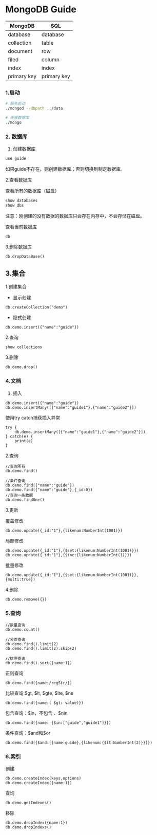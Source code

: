 # MongoDB Guide



| MongoDB     | SQL         |
| ----------- | ----------- |
| database    | database    |
| collection  | table       |
| document    | row         |
| filed       | column      |
| index       | index       |
| primary key | primary key |





### 1.启动

```sh
# 服务启动
./mongod --dbpath ../data

# 连接数据库
./mongo
```

### 2. 数据库

1. 创建数据库

```sh
use guide
```

如果guide不存在，则创建数据库；否则切换到制定数据库。

 2.查看数据库

查看所有的数据库（磁盘）

```sh
show databases
show dbs
```

注意：刚创建的没有数据的数据库只会存在内存中，不会存储在磁盘。

查看当前数据库

```
db
```

 3.删除数据库

```
db.dropDataBase()
```

## 3.集合

1.创建集合

* 显示创建

```
db.createCollection("demo")
```

* 隐式创建

```
db.demo.insert({"name":"guide"})
```



2.查询

```
show collections
```

3.删除

```
db.demo.drop()
```



### 4.文档

1. 插入

```
db.demo.insert({"name":"guide"})
db.demo.insertMany([{"name":"guide1"},{"name":"guide2"}])
```

使用try catch捕获插入异常

```
try {
	db.demo.insertMany([{"name":"guide1"},{"name":"guide2"}])
} catch(e) {
	print(e)
}
```



2.查询

```
//查询所有
db.demo.find()

//条件查询
db.demo.find({"name":"guide"})
db.demo.find({"name":"guide"},{_id:0})
//查询一条数据
db.demo.findOne()
```



3.更新

覆盖修改

```
db.demo.update({_id:"1"},{likenum:NumberInt(1001)})
```

局部修改

```
db.demo.update({_id:"1"},{$set:{likenum:NumberInt(1001)}})
db.demo.update({_id:"1"},{$inc:{likenum:NumberInt(1)}})
```

批量修改

 ```
 db.demo.update({_id:"1"},{$set:{likenum:NumberInt(1001)}},{multi:true})
 ```



4.删除

```
db.demo.remove({})
```



### 5.查询

```
//数量查询
db.demo.count()

//分页查询
db.demo.find().limit(2)
db.demo.find().limit(2).skip(2)

//排序查询
db.demo.find().sort({name:1})
```



正则查询

```
db.demo.find({name:/regStr/})
```



比较查询:\$gt, \$lt, \$gte, \$lte, \$ne

```
db.demo.find({name:( $gt: value)})
```



包含查询：\$in，不包含 、$nin

```
db.demo.find({name: {$in:["guide","guide1"]}})
```



条件查询：\$and和\$or 

```
db.demo.find({$and:[{name:guide},{likenum:{$lt:NumberInt(2)}}]})
```



### 6.索引

创建

```
db.demo.createIndex(keys,options)
db.demo.createIndex({name:1})
```



查询

 ```
 db.demo.getIndexes()
 ```



移除

```
db.demo.dropIndex({name:1})
db.demo.dropIndexs()
```


